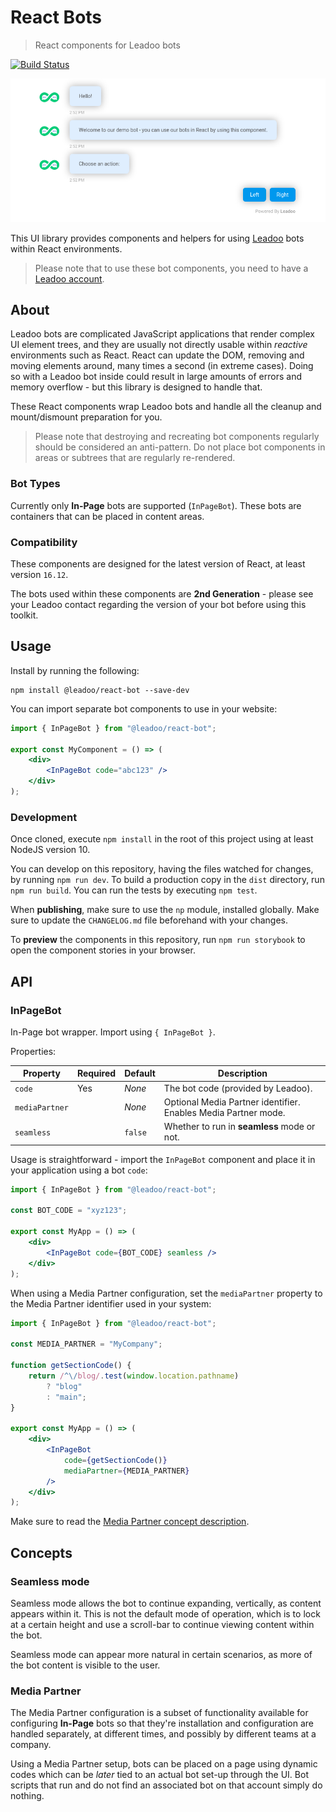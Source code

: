 # React Bots
> React components for Leadoo bots

[![Build Status](https://travis-ci.org/LeadooMT/react-bot.svg?branch=master)](https://travis-ci.org/LeadooMT/react-bot)

![Leadoo In-Page bot demo](demo.png)

This UI library provides components and helpers for using [Leadoo](https://leadoo.com/) bots within React environments.

> Please note that to use these bot components, you need to have a [Leadoo account](https://leadoo.com/get-leadoo/).

## About

Leadoo bots are complicated JavaScript applications that render complex UI element trees, and they are usually not directly usable within _reactive_ environments such as React. React can update the DOM, removing and moving elements around, many times a second (in extreme cases). Doing so with a Leadoo bot inside could result in large amounts of errors and memory overflow - but this library is designed to handle that.

These React components wrap Leadoo bots and handle all the cleanup and mount/dismount preparation for you.

> Please note that destroying and recreating bot components regularly should be considered an anti-pattern. Do not place bot components in areas or subtrees that are regularly re-rendered.

### Bot Types

Currently only **In-Page** bots are supported (`InPageBot`). These bots are containers that can be placed in content areas.

### Compatibility

These components are designed for the latest version of React, at least version `16.12`.

The bots used within these components are **2nd Generation** - please see your Leadoo contact regarding the version of your bot before using this toolkit.

## Usage

Install by running the following:

```shell
npm install @leadoo/react-bot --save-dev
```

You can import separate bot components to use in your website:

```jsx
import { InPageBot } from "@leadoo/react-bot";

export const MyComponent = () => (
    <div>
        <InPageBot code="abc123" />
    </div>
);
```

### Development

Once cloned, execute `npm install` in the root of this project using at least NodeJS version 10.

You can develop on this repository, having the files watched for changes, by running `npm run dev`. To build a production copy in the `dist` directory, run `npm run build`. You can run the tests by executing `npm test`.

When **publishing**, make sure to use the `np` module, installed globally. Make sure to update the `CHANGELOG.md` file beforehand with your changes.

To **preview** the components in this repository, run `npm run storybook` to open the component stories in your browser.

## API

### InPageBot

In-Page bot wrapper. Import using `{ InPageBot }`.

Properties:

| Property          | Required  | Default   | Description                           |
|-------------------|-----------|-----------|---------------------------------------|
| `code`            | Yes       | _None_    | The bot code (provided by Leadoo).    |
| `mediaPartner`    |           | _None_    | Optional Media Partner identifier. Enables Media Partner mode. |
| `seamless`        |           | `false`   | Whether to run in **seamless** mode or not. |

Usage is straightforward - import the `InPageBot` component and place it in your application using a bot `code`:

```jsx
import { InPageBot } from "@leadoo/react-bot";

const BOT_CODE = "xyz123";

export const MyApp = () => (
    <div>
        <InPageBot code={BOT_CODE} seamless />
    </div>
);
```

When using a Media Partner configuration, set the `mediaPartner` property to the Media Partner identifier used in your system:

```jsx
import { InPageBot } from "@leadoo/react-bot";

const MEDIA_PARTNER = "MyCompany";

function getSectionCode() {
    return /^\/blog/.test(window.location.pathname)
        ? "blog"
        : "main";
}

export const MyApp = () => (
    <div>
        <InPageBot
            code={getSectionCode()}
            mediaPartner={MEDIA_PARTNER}
        />
    </div>
);
```

Make sure to read the [Media Partner concept description](#media-partner).

## Concepts

### Seamless mode

Seamless mode allows the bot to continue expanding, vertically, as content appears within it. This is not the default mode of operation, which is to lock at a certain height and use a scroll-bar to continue viewing content within the bot.

Seamless mode can appear more natural in certain scenarios, as more of the bot content is visible to the user.

### Media Partner

The Media Partner configuration is a subset of functionality available for configuring **In-Page** bots so that they're installation and configuration are handled separately, at different times, and possibly by different teams at a company.

Using a Media Partner setup, bots can be placed on a page using dynamic codes which can be _later_ tied to an actual bot set-up through the UI. Bot scripts that run and do not find an associated bot on that account simply do nothing.

